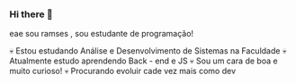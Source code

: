 ### Hi there 👋

eae sou ramses , sou estudante de programação!

💀 Estou estudando Análise e Desenvolvimento de Sistemas na Faculdade
💀 Atualmente estudo aprendendo Back - end e JS
💀 Sou um cara de boa e muito curioso!
💀 Procurando evoluir cade vez mais como dev
